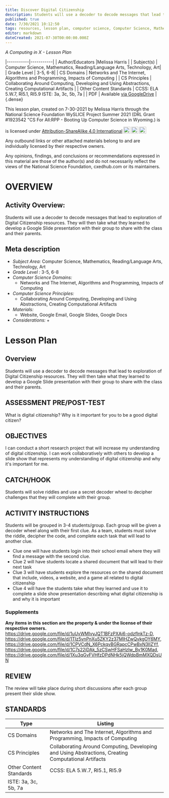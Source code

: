 ```yaml
---
title: Discover Digital Citizenship
description: Students will use a decoder to decode messages that lead to exploration of Digital Citizenship resources. They will then take what they learned to develop a Google Slide presentation with their group to share with the class and their parents.
published: true
date: 7/30/2021 10:12:50
tags: resources, lesson plan, computer science, Computer Science, Mathematics, Reading/Language Arts, Technology, Art 
editor: markdown
dateCreated: 2021-07-30T00:00:00.000Z
---
```

*A Computing in X - Lesson Plan*

|-----------|-----------|
| Author/Educators |Melissa Harris |
| Subject(s) | Computer Science, Mathematics, Reading/Language Arts, Technology, Art|
| Grade Level | 3-5, 6-8|
| CS Domains | Networks and The Internet, Algorithms and Programming, Impacts of Computing |
| CS Principles | Collaborating Around Computing, Developing and Using Abstractions, Creating Computational Artifacts |
| Other Content Standards | CCSS: ELA 5.W.7, RI5.1, RI5.9
ISTE: 3a, 3c, 5b, 7a | 
| PDF | Available [via GoogleDrive]() |
{.dense}






This lesson plan, created on 7-30-2021 by Melissa Harris through the National Science Foundation WySLICE Project Summer 2021 (DRL Grant #1923542 "CS For All:RPP - Booting Up Computer Science in Wyoming.) is  <p xmlns:cc="http://creativecommons.org/ns#" >  is licensed under <a href="http://creativecommons.org/licenses/by-sa/4.0/?ref=chooser-v1" target="_blank" rel="license noopener noreferrer" style="display:inline-block;">Attribution-ShareAlike 4.0 International<img style="height:22px!important;margin-left:3px;vertical-align:text-bottom;" src="https://mirrors.creativecommons.org/presskit/icons/cc.svg?ref=chooser-v1"><img style="height:22px!important;margin-left:3px;vertical-align:text-bottom;" src="https://mirrors.creativecommons.org/presskit/icons/by.svg?ref=chooser-v1"><img style="height:22px!important;margin-left:3px;vertical-align:text-bottom;" src="https://mirrors.creativecommons.org/presskit/icons/sa.svg?ref=chooser-v1"></a></p>


Any outbound links or other attached materials belong to and are individually licensed by their respective owners. 


Any opinions, findings, and conclusions or recommendations expressed in this material are those of the author(s) and do not necessarily reflect the views of the National Science Foundation, cxedhub.com or its maintainers.


# OVERVIEW
## Activity Overview:  
Students will use a decoder to decode messages that lead to exploration of Digital Citizenship resources. They will then take what they learned to develop a Google Slide presentation with their group to share with the class and their parents.
## Meta description
+ *Subject Area:* Computer Science, Mathematics, Reading/Language Arts, Technology, Art 
+ *Grade Level :* 3-5, 6-8 
+ *Computer Science Domains:*
   + Networks and The Internet, Algorithms and Programming, Impacts of Computing
+ *Computer Science Principles:*
   + Collaborating Around Computing, Developing and Using Abstractions, Creating Computational Artifacts
+ *Materials:* 
   + Website, Google Email, Google Slides, Google Docs
+ *Considerations:*
   + 


# Lesson Plan
## Overview
Students will use a decoder to decode messages that lead to exploration of Digital Citizenship resources. They will then take what they learned to develop a Google Slide presentation with their group to share with the class and their parents.
## ASSESSMENT PRE/POST-TEST
What is digital citizenship? Why is it important for you to be a good digital citizen?
## OBJECTIVES
I can conduct a short research project that will increase my understanding of digital citizenship. 
I can work collaboratively with others to develop a slide show that represents my understanding of digital citizenship and why it's important for me.


## CATCH/HOOK
Students will solve riddles and use a secret decoder wheel to decipher challenges that they will complete with their group.


## ACTIVITY INSTRUCTIONS
Students will be grouped in 3-4 students/group. Each group will be given a decoder wheel along with their first clue. As a team, students must solve the riddle, decipher the code, and complete each task that will lead to another clue. 
* Clue one will have students login into their school email where they will find a message with the second clue. 
* Clue 2 will have students locate a shared document that will lead to their next task
* Clue 3 will have students explore the resources on the shared document that include, videos, a website, and a game all related to digital citizenship 
* Clue 4 will have the students take what they learned and use it to complete a slide show presentation describing what digital citizenship is and why it is important


### Supplements
**Any items in this section are the property & under the license of their respective owners.**
https://drive.google.com/file/d/1uUvWMIvyJQT1BFzPXAi6-odzflnkTz-D, https://drive.google.com/file/d/1TIz5vnPnXu5ZKY2z37MlHZwQvkgOY6MY, https://drive.google.com/file/d/1CPVCdN_X6PckqvBGRapcCPwBxN3IIZYf, https://drive.google.com/file/d/1C7s22jDAk_5zCSwHFSaHzlw_By1K0Mad, https://drive.google.com/file/d/1Xu3qGvFVHfzDPdNHk5jQWdpBmMXQDsUN




## REVIEW
The review will take place during short discussions after each group present their slide show.
## STANDARDS        
| Type | Listing | 
|-----------|-----------|
| CS Domains  | Networks and The Internet, Algorithms and Programming, Impacts of Computing|
| CS Principles   | Collaborating Around Computing, Developing and Using Abstractions, Creating Computational Artifacts|
| Other Content Standards | CCSS: ELA 5.W.7, RI5.1, RI5.9
ISTE: 3a, 3c, 5b, 7a  |